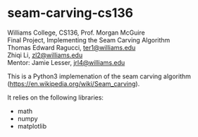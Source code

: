# seam-carving-cs136
Williams College, CS136, Prof. Morgan McGuire <br>
Final Project, Implementing the Seam Carving Algorithm <br>
Thomas Edward Ragucci, ter1@williams.edu <br>
Zhiqi Li, zl2@williams.edu <br>
Mentor: Jamie Lesser, jrl4@williams.edu <br>

This is a Python3 implemenation of the seam carving algorithm (https://en.wikipedia.org/wiki/Seam_carving).

It relies on the following libraries:
  * math
  * numpy
  * matplotlib
